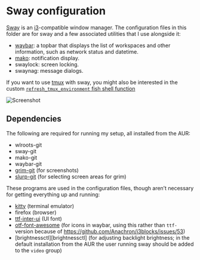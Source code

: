 # Sway configuration

[Sway][sway] is an [i3][i3]-compatible window manager. The configuration files
in this folder are for sway and a few associated utilities that I use alongside
it:

* [waybar][waybar]: a topbar that displays the list of workspaces and other information,
  such as network status and datetime.
* [mako][mako]: notification display.
* swaylock: screen locking.
* swaynag: message dialogs.

If you want to use [tmux][tmux] with sway, you might also be interested in the
custom [`refresh_tmux_environment` fish shell function][refresher]

![Screenshot](https://user-images.githubusercontent.com/540853/50842016-30ede600-1366-11e9-9fe8-40a69ccd5552.png)

## Dependencies

The following are required for running my setup, all installed from the AUR:

* wlroots-git
* sway-git
* mako-git
* waybar-git
* [grim-git][grim] (for screenshots)
* [slurp-git][slurp] (for selecting screen areas for grim)

These programs are used in the configuration files, though aren’t necessary for
getting everything up and running:

* [kitty][kitty] (terminal emulator)
* firefox (browser)
* [ttf-inter-ui][interui] (UI font)
* [otf-font-awesome][fontawesome] (for icons in waybar, using this rather than `ttf-` version
  because of https://github.com/Anachron/i3blocks/issues/53)
* [brightnessctl][brightnessctl] (for adjusting backlight brightness; in the
default installation from the AUR the user running sway should be added to the
`video` group)

[sway]: https://swaywm.org/
[i3]: https://i3wm.org/
[waybar]: https://github.com/Alexays/Waybar
[mako]: https://github.com/emersion/mako
[tmux]: https://github.com/tmux/tmux/wiki
[refresher]: ../fish/.config/fish/functions/refresh_tmux_environment.fish
[grim]: https://github.com/emersion/grim
[slurp]: https://github.com/emersion/slurp
[kitty]: https://sw.kovidgoyal.net/kitty/
[interui]: https://rsms.me/inter/
[fontawesome]: https://fontawesome.com/
